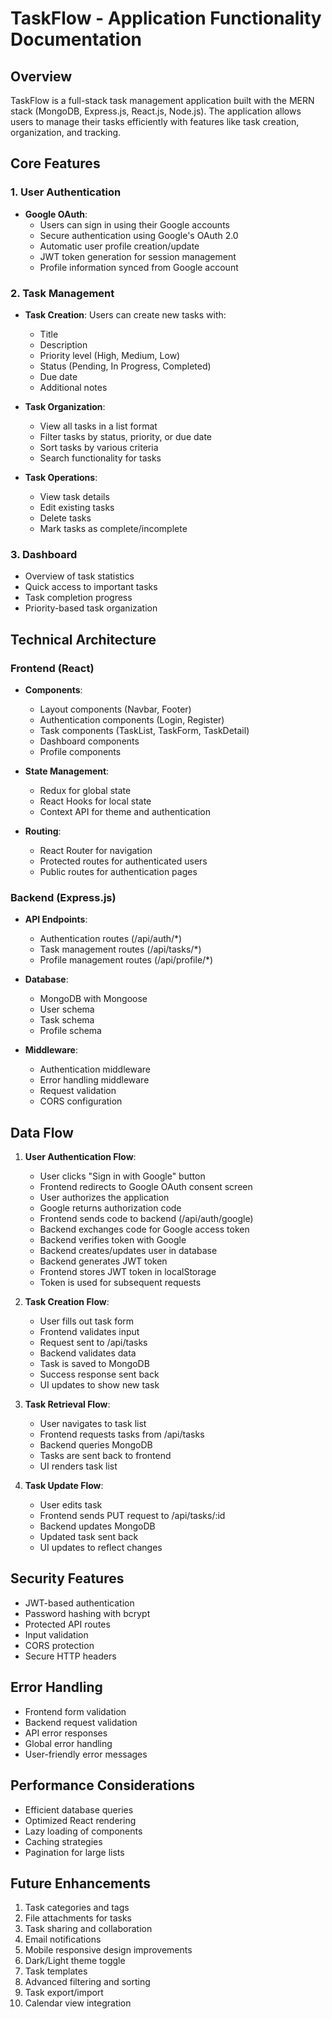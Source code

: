 # TaskFlow - Application Functionality Documentation

## Overview
TaskFlow is a full-stack task management application built with the MERN stack (MongoDB, Express.js, React.js, Node.js). The application allows users to manage their tasks efficiently with features like task creation, organization, and tracking.

## Core Features

### 1. User Authentication
- **Google OAuth**: 
  - Users can sign in using their Google accounts
  - Secure authentication using Google's OAuth 2.0
  - Automatic user profile creation/update
  - JWT token generation for session management
  - Profile information synced from Google account

### 2. Task Management
- **Task Creation**: Users can create new tasks with:
  - Title
  - Description
  - Priority level (High, Medium, Low)
  - Status (Pending, In Progress, Completed)
  - Due date
  - Additional notes

- **Task Organization**:
  - View all tasks in a list format
  - Filter tasks by status, priority, or due date
  - Sort tasks by various criteria
  - Search functionality for tasks

- **Task Operations**:
  - View task details
  - Edit existing tasks
  - Delete tasks
  - Mark tasks as complete/incomplete

### 3. Dashboard
- Overview of task statistics
- Quick access to important tasks
- Task completion progress
- Priority-based task organization

## Technical Architecture

### Frontend (React)
- **Components**:
  - Layout components (Navbar, Footer)
  - Authentication components (Login, Register)
  - Task components (TaskList, TaskForm, TaskDetail)
  - Dashboard components
  - Profile components

- **State Management**:
  - Redux for global state
  - React Hooks for local state
  - Context API for theme and authentication

- **Routing**:
  - React Router for navigation
  - Protected routes for authenticated users
  - Public routes for authentication pages

### Backend (Express.js)
- **API Endpoints**:
  - Authentication routes (/api/auth/*)
  - Task management routes (/api/tasks/*)
  - Profile management routes (/api/profile/*)

- **Database**:
  - MongoDB with Mongoose
  - User schema
  - Task schema
  - Profile schema

- **Middleware**:
  - Authentication middleware
  - Error handling middleware
  - Request validation
  - CORS configuration

## Data Flow

1. **User Authentication Flow**:
   - User clicks "Sign in with Google" button
   - Frontend redirects to Google OAuth consent screen
   - User authorizes the application
   - Google returns authorization code
   - Frontend sends code to backend (/api/auth/google)
   - Backend exchanges code for Google access token
   - Backend verifies token with Google
   - Backend creates/updates user in database
   - Backend generates JWT token
   - Frontend stores JWT token in localStorage
   - Token is used for subsequent requests

2. **Task Creation Flow**:
   - User fills out task form
   - Frontend validates input
   - Request sent to /api/tasks
   - Backend validates data
   - Task is saved to MongoDB
   - Success response sent back
   - UI updates to show new task

3. **Task Retrieval Flow**:
   - User navigates to task list
   - Frontend requests tasks from /api/tasks
   - Backend queries MongoDB
   - Tasks are sent back to frontend
   - UI renders task list

4. **Task Update Flow**:
   - User edits task
   - Frontend sends PUT request to /api/tasks/:id
   - Backend updates MongoDB
   - Updated task sent back
   - UI updates to reflect changes

## Security Features
- JWT-based authentication
- Password hashing with bcrypt
- Protected API routes
- Input validation
- CORS protection
- Secure HTTP headers

## Error Handling
- Frontend form validation
- Backend request validation
- API error responses
- Global error handling
- User-friendly error messages

## Performance Considerations
- Efficient database queries
- Optimized React rendering
- Lazy loading of components
- Caching strategies
- Pagination for large lists

## Future Enhancements
1. Task categories and tags
2. File attachments for tasks
3. Task sharing and collaboration
4. Email notifications
5. Mobile responsive design improvements
6. Dark/Light theme toggle
7. Task templates
8. Advanced filtering and sorting
9. Task export/import
10. Calendar view integration 